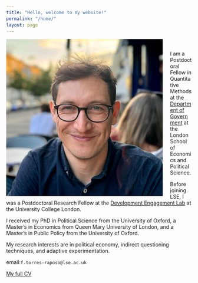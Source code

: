 ```yaml
---
title: "Hello, welcome to my website!"
permalink: "/home/"
layout: page
---
```


<img align="left" src="/Louisa.png" style="margin-right: 20px;">

<br> 

I am a Postdoctoral Fellow in Quantitative Methods at the [Department of Government](https://www.lse.ac.uk/government/people/academic-staff/felipe-torres-raposo) at the London School of Economics and Political Science.

Before joining LSE, I was a Postdoctoral Research Fellow at the [Development Engagement Lab](https://developmentcompass.org) at the University College London.

I received my PhD in Political Science from the University of Oxford, a Master’s in Economics from Queen Mary University of London, and a Master’s in Public Policy from the University of Oxford.

My research interests are in political economy, indirect questioning techniques, and adaptive experimentation. 

email:`f.torres-raposo@lse.ac.uk`

[My full CV](https://www.dropbox.com/scl/fi/45oaks8oukalk1v3ibgqp/CV_Felipe_Raposo.pdf?rlkey=tb15r384zadgjndlvvbpv7ysg&dl=0) 




